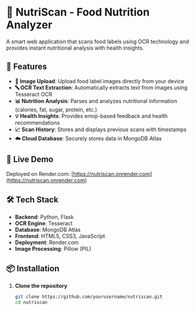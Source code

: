 # 🍏 NutriScan - Food Nutrition Analyzer

A smart web application that scans food labels using OCR technology and provides instant nutritional analysis with health insights.

## 🌟 Features

- **📸 Image Upload**: Upload food label images directly from your device
- **🔤 OCR Text Extraction**: Automatically extracts text from images using Tesseract OCR
- **📊 Nutrition Analysis**: Parses and analyzes nutritional information (calories, fat, sugar, protein, etc.)
- **💡 Health Insights**: Provides emoji-based feedback and health recommendations
- **📈 Scan History**: Stores and displays previous scans with timestamps
- **☁️ Cloud Database**: Securely stores data in MongoDB Atlas

## 🚀 Live Demo

Deployed on Render.com: [https://nutriscan.onrender.com](https://nutriscan.onrender.com)

## 🛠️ Tech Stack

- **Backend**: Python, Flask
- **OCR Engine**: Tesseract
- **Database**: MongoDB Atlas
- **Frontend**: HTML5, CSS3, JavaScript
- **Deployment**: Render.com
- **Image Processing**: Pillow (PIL)

## 📦 Installation

1. **Clone the repository**
   ```bash
   git clone https://github.com/yourusername/nutriscan.git
   cd nutriscan
